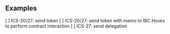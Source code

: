 ## Examples
[ ] ICS-20/27: send token
[ ] ICS-20/27: send token with memo to IBC Hooks to perform contract interaction
[ ] ICS-27: send delegation


